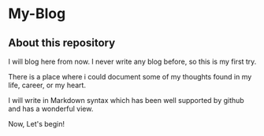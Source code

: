 # My-Blog

## About this repository  
I will blog here from now. I never write any blog before, so this is my first try.  

There is a place where i could document some of my thoughts found in my life, career, or my heart.  

I will write in Markdown syntax which has been well supported by github and has a wonderful view.  

Now, Let's begin!
